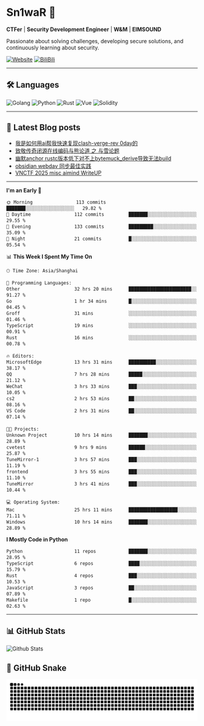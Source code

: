 # Sn1waR 👋

**CTFer** | **Security Development Engineer** | **W&M** | **EIMSOUND**

Passionate about solving challenges, developing secure solutions, and continuously learning about security.

[![Website](https://img.shields.io/website?url=https%3A%2F%2Fwww.snowywar.top)](https://www.snowywar.top) 
[![BiliBili](https://img.shields.io/badge/BiliBili-哔哩哔哩-00A1D6?style=flat&logo=bilibili&logoColor=white)](https://space.bilibili.com/8389161)  

---

## 🛠️ Languages
![Golang](https://img.shields.io/badge/-Golang-00ADD8?style=flat&logo=go&logoColor=white)
![Python](https://img.shields.io/badge/-Python-3776AB?style=flat&logo=python&logoColor=white)
![Rust](https://img.shields.io/badge/-Rust-000000?style=flat&logo=rust&logoColor=white)
![Vue](https://img.shields.io/badge/-Vue.js-4FC08D?style=flat&logo=vue.js&logoColor=white)
![Solidity](https://img.shields.io/badge/-Solidity-363636?style=flat&logo=solidity&logoColor=white)

---
## 📖 Latest Blog posts
<!-- BLOG-POST-LIST:START -->
- [我是如何用ai帮我快速复现clash-verge-rev 0day的](https://www.snowywar.top/4595.html)
- [致敬传奇闭源在线编码与熊论道 之 与雪论题](https://www.snowywar.top/4590.html)
- [幽默anchor rustc版本低下对不上bytemuck_derive导致无法build](https://www.snowywar.top/4587.html)
- [obsidian webdav 同步最佳实践](https://www.snowywar.top/4555.html)
- [VNCTF 2025 misc aimind WriteUP](https://www.snowywar.top/4546.html)
<!-- BLOG-POST-LIST:END -->
---
<!--START_SECTION:waka-->
**I'm an Early 🐤** 

```text
🌞 Morning                113 commits         ███████░░░░░░░░░░░░░░░░░░   29.82 % 
🌆 Daytime                112 commits         ███████░░░░░░░░░░░░░░░░░░   29.55 % 
🌃 Evening                133 commits         █████████░░░░░░░░░░░░░░░░   35.09 % 
🌙 Night                  21 commits          █░░░░░░░░░░░░░░░░░░░░░░░░   05.54 % 
```


📊 **This Week I Spent My Time On** 

```text
🕑︎ Time Zone: Asia/Shanghai

💬 Programming Languages: 
Other                    32 hrs 20 mins      ███████████████████████░░   91.27 % 
Go                       1 hr 34 mins        █░░░░░░░░░░░░░░░░░░░░░░░░   04.45 % 
Groff                    31 mins             ░░░░░░░░░░░░░░░░░░░░░░░░░   01.46 % 
TypeScript               19 mins             ░░░░░░░░░░░░░░░░░░░░░░░░░   00.91 % 
Rust                     16 mins             ░░░░░░░░░░░░░░░░░░░░░░░░░   00.78 % 

🔥 Editors: 
MicrosoftEdge            13 hrs 31 mins      ██████████░░░░░░░░░░░░░░░   38.17 % 
QQ                       7 hrs 28 mins       █████░░░░░░░░░░░░░░░░░░░░   21.12 % 
WeChat                   3 hrs 33 mins       ███░░░░░░░░░░░░░░░░░░░░░░   10.05 % 
cs2                      2 hrs 53 mins       ██░░░░░░░░░░░░░░░░░░░░░░░   08.16 % 
VS Code                  2 hrs 31 mins       ██░░░░░░░░░░░░░░░░░░░░░░░   07.14 % 

🐱‍💻 Projects: 
Unknown Project          10 hrs 14 mins      ███████░░░░░░░░░░░░░░░░░░   28.89 % 
cvetest                  9 hrs 9 mins        ██████░░░░░░░░░░░░░░░░░░░   25.87 % 
TuneMirror-1             3 hrs 57 mins       ███░░░░░░░░░░░░░░░░░░░░░░   11.19 % 
frontend                 3 hrs 55 mins       ███░░░░░░░░░░░░░░░░░░░░░░   11.10 % 
TuneMirror               3 hrs 41 mins       ███░░░░░░░░░░░░░░░░░░░░░░   10.44 % 

💻 Operating System: 
Mac                      25 hrs 11 mins      ██████████████████░░░░░░░   71.11 % 
Windows                  10 hrs 14 mins      ███████░░░░░░░░░░░░░░░░░░   28.89 % 
```

**I Mostly Code in Python** 

```text
Python                   11 repos            ███████░░░░░░░░░░░░░░░░░░   28.95 % 
TypeScript               6 repos             ████░░░░░░░░░░░░░░░░░░░░░   15.79 % 
Rust                     4 repos             ███░░░░░░░░░░░░░░░░░░░░░░   10.53 % 
JavaScript               3 repos             ██░░░░░░░░░░░░░░░░░░░░░░░   07.89 % 
Makefile                 1 repo              █░░░░░░░░░░░░░░░░░░░░░░░░   02.63 % 
```




<!--END_SECTION:waka-->
---

## 📊 GitHub Stats
![Github Stats](https://github-readme-stats.vercel.app/api?username=jiayuqi7813&show_icons=true&theme=radical)

## 🐍 GitHub Snake
<picture>
  <source media="(prefers-color-scheme: dark)" srcset="https://raw.githubusercontent.com/jiayuqi7813/jiayuqi7813/output/github-contribution-grid-snake-dark.svg">
  <source media="(prefers-color-scheme: light)" srcset="https://raw.githubusercontent.com/jiayuqi7813/jiayuqi7813/output/github-contribution-grid-snake.svg">
  <img alt="github contribution grid snake animation" src="https://raw.githubusercontent.com/jiayuqi7813/jiayuqi7813/output/github-contribution-grid-snake.svg">
</picture>

